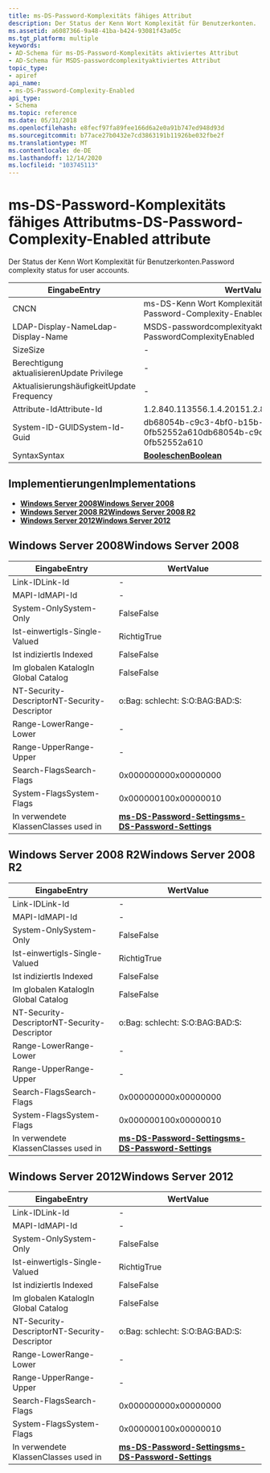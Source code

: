 ```yaml
---
title: ms-DS-Password-Komplexitäts fähiges Attribut
description: Der Status der Kenn Wort Komplexität für Benutzerkonten.
ms.assetid: a6087366-9a48-41ba-b424-93081f43a05c
ms.tgt_platform: multiple
keywords:
- AD-Schema für ms-DS-Password-Komplexitäts aktiviertes Attribut
- AD-Schema für MSDS-passwordcomplexityaktiviertes Attribut
topic_type:
- apiref
api_name:
- ms-DS-Password-Complexity-Enabled
api_type:
- Schema
ms.topic: reference
ms.date: 05/31/2018
ms.openlocfilehash: e8fecf97fa89fee166d6a2e0a91b747ed948d93d
ms.sourcegitcommit: b77ace27b0432e7cd3863191b11926be032fbe2f
ms.translationtype: MT
ms.contentlocale: de-DE
ms.lasthandoff: 12/14/2020
ms.locfileid: "103745113"
---
```

# <a name="ms-ds-password-complexity-enabled-attribute"></a><span data-ttu-id="5abb9-105">ms-DS-Password-Komplexitäts fähiges Attribut</span><span class="sxs-lookup"><span data-stu-id="5abb9-105">ms-DS-Password-Complexity-Enabled attribute</span></span>

<span data-ttu-id="5abb9-106">Der Status der Kenn Wort Komplexität für Benutzerkonten.</span><span class="sxs-lookup"><span data-stu-id="5abb9-106">Password complexity status for user accounts.</span></span>



| <span data-ttu-id="5abb9-107">Eingabe</span><span class="sxs-lookup"><span data-stu-id="5abb9-107">Entry</span></span> | <span data-ttu-id="5abb9-108">Wert</span><span class="sxs-lookup"><span data-stu-id="5abb9-108">Value</span></span> |
|-------------------|--------------------------------------|
| <span data-ttu-id="5abb9-109">CN</span><span class="sxs-lookup"><span data-stu-id="5abb9-109">CN</span></span>                | <span data-ttu-id="5abb9-110">ms-DS-Kenn Wort Komplexität-aktiviert</span><span class="sxs-lookup"><span data-stu-id="5abb9-110">ms-DS-Password-Complexity-Enabled</span></span>    |
| <span data-ttu-id="5abb9-111">LDAP-Display-Name</span><span class="sxs-lookup"><span data-stu-id="5abb9-111">Ldap-Display-Name</span></span> | <span data-ttu-id="5abb9-112">MSDS-passwordcomplexityaktivierte</span><span class="sxs-lookup"><span data-stu-id="5abb9-112">msDS-PasswordComplexityEnabled</span></span>       |
| <span data-ttu-id="5abb9-113">Size</span><span class="sxs-lookup"><span data-stu-id="5abb9-113">Size</span></span>              | \-                                   |
| <span data-ttu-id="5abb9-114">Berechtigung aktualisieren</span><span class="sxs-lookup"><span data-stu-id="5abb9-114">Update Privilege</span></span>  | \-                                   |
| <span data-ttu-id="5abb9-115">Aktualisierungshäufigkeit</span><span class="sxs-lookup"><span data-stu-id="5abb9-115">Update Frequency</span></span>  | \-                                   |
| <span data-ttu-id="5abb9-116">Attribute-Id</span><span class="sxs-lookup"><span data-stu-id="5abb9-116">Attribute-Id</span></span>      | <span data-ttu-id="5abb9-117">1.2.840.113556.1.4.2015</span><span class="sxs-lookup"><span data-stu-id="5abb9-117">1.2.840.113556.1.4.2015</span></span>              |
| <span data-ttu-id="5abb9-118">System-ID-GUID</span><span class="sxs-lookup"><span data-stu-id="5abb9-118">System-Id-Guid</span></span>    | <span data-ttu-id="5abb9-119">db68054b-c9c3-4bf0-b15b-0fb52552a610</span><span class="sxs-lookup"><span data-stu-id="5abb9-119">db68054b-c9c3-4bf0-b15b-0fb52552a610</span></span> |
| <span data-ttu-id="5abb9-120">Syntax</span><span class="sxs-lookup"><span data-stu-id="5abb9-120">Syntax</span></span>            | [<span data-ttu-id="5abb9-121">**Booleschen**</span><span class="sxs-lookup"><span data-stu-id="5abb9-121">**Boolean**</span></span>](s-boolean.md)         |



## <a name="implementations"></a><span data-ttu-id="5abb9-122">Implementierungen</span><span class="sxs-lookup"><span data-stu-id="5abb9-122">Implementations</span></span>

-   [<span data-ttu-id="5abb9-123">**Windows Server 2008**</span><span class="sxs-lookup"><span data-stu-id="5abb9-123">**Windows Server 2008**</span></span>](#windows-server-2008)
-   [<span data-ttu-id="5abb9-124">**Windows Server 2008 R2**</span><span class="sxs-lookup"><span data-stu-id="5abb9-124">**Windows Server 2008 R2**</span></span>](#windows-server-2008-r2)
-   [<span data-ttu-id="5abb9-125">**Windows Server 2012**</span><span class="sxs-lookup"><span data-stu-id="5abb9-125">**Windows Server 2012**</span></span>](#windows-server-2012)

## <a name="windows-server-2008"></a><span data-ttu-id="5abb9-126">Windows Server 2008</span><span class="sxs-lookup"><span data-stu-id="5abb9-126">Windows Server 2008</span></span>



| <span data-ttu-id="5abb9-127">Eingabe</span><span class="sxs-lookup"><span data-stu-id="5abb9-127">Entry</span></span> | <span data-ttu-id="5abb9-128">Wert</span><span class="sxs-lookup"><span data-stu-id="5abb9-128">Value</span></span> |
|------------------------|-----------------------------------------------------------------------|
| <span data-ttu-id="5abb9-129">Link-ID</span><span class="sxs-lookup"><span data-stu-id="5abb9-129">Link-Id</span></span>                | \-                                                                    |
| <span data-ttu-id="5abb9-130">MAPI-Id</span><span class="sxs-lookup"><span data-stu-id="5abb9-130">MAPI-Id</span></span>                | \-                                                                    |
| <span data-ttu-id="5abb9-131">System-Only</span><span class="sxs-lookup"><span data-stu-id="5abb9-131">System-Only</span></span>            | <span data-ttu-id="5abb9-132">False</span><span class="sxs-lookup"><span data-stu-id="5abb9-132">False</span></span>                                                                 |
| <span data-ttu-id="5abb9-133">Ist-einwertig</span><span class="sxs-lookup"><span data-stu-id="5abb9-133">Is-Single-Valued</span></span>       | <span data-ttu-id="5abb9-134">Richtig</span><span class="sxs-lookup"><span data-stu-id="5abb9-134">True</span></span>                                                                  |
| <span data-ttu-id="5abb9-135">Ist indiziert</span><span class="sxs-lookup"><span data-stu-id="5abb9-135">Is Indexed</span></span>             | <span data-ttu-id="5abb9-136">False</span><span class="sxs-lookup"><span data-stu-id="5abb9-136">False</span></span>                                                                 |
| <span data-ttu-id="5abb9-137">Im globalen Katalog</span><span class="sxs-lookup"><span data-stu-id="5abb9-137">In Global Catalog</span></span>      | <span data-ttu-id="5abb9-138">False</span><span class="sxs-lookup"><span data-stu-id="5abb9-138">False</span></span>                                                                 |
| <span data-ttu-id="5abb9-139">NT-Security-Descriptor</span><span class="sxs-lookup"><span data-stu-id="5abb9-139">NT-Security-Descriptor</span></span> | <span data-ttu-id="5abb9-140">o:Bag: schlecht: S:</span><span class="sxs-lookup"><span data-stu-id="5abb9-140">O:BAG:BAD:S:</span></span>                                                          |
| <span data-ttu-id="5abb9-141">Range-Lower</span><span class="sxs-lookup"><span data-stu-id="5abb9-141">Range-Lower</span></span>            | \-                                                                    |
| <span data-ttu-id="5abb9-142">Range-Upper</span><span class="sxs-lookup"><span data-stu-id="5abb9-142">Range-Upper</span></span>            | \-                                                                    |
| <span data-ttu-id="5abb9-143">Search-Flags</span><span class="sxs-lookup"><span data-stu-id="5abb9-143">Search-Flags</span></span>           | <span data-ttu-id="5abb9-144">0x00000000</span><span class="sxs-lookup"><span data-stu-id="5abb9-144">0x00000000</span></span>                                                            |
| <span data-ttu-id="5abb9-145">System-Flags</span><span class="sxs-lookup"><span data-stu-id="5abb9-145">System-Flags</span></span>           | <span data-ttu-id="5abb9-146">0x00000010</span><span class="sxs-lookup"><span data-stu-id="5abb9-146">0x00000010</span></span>                                                            |
| <span data-ttu-id="5abb9-147">In verwendete Klassen</span><span class="sxs-lookup"><span data-stu-id="5abb9-147">Classes used in</span></span>        | [<span data-ttu-id="5abb9-148">**ms-DS-Password-Settings**</span><span class="sxs-lookup"><span data-stu-id="5abb9-148">**ms-DS-Password-Settings**</span></span>](c-msds-passwordsettings.md)<br/> |



## <a name="windows-server-2008-r2"></a><span data-ttu-id="5abb9-149">Windows Server 2008 R2</span><span class="sxs-lookup"><span data-stu-id="5abb9-149">Windows Server 2008 R2</span></span>



| <span data-ttu-id="5abb9-150">Eingabe</span><span class="sxs-lookup"><span data-stu-id="5abb9-150">Entry</span></span> | <span data-ttu-id="5abb9-151">Wert</span><span class="sxs-lookup"><span data-stu-id="5abb9-151">Value</span></span> |
|------------------------|-----------------------------------------------------------------------|
| <span data-ttu-id="5abb9-152">Link-ID</span><span class="sxs-lookup"><span data-stu-id="5abb9-152">Link-Id</span></span>                | \-                                                                    |
| <span data-ttu-id="5abb9-153">MAPI-Id</span><span class="sxs-lookup"><span data-stu-id="5abb9-153">MAPI-Id</span></span>                | \-                                                                    |
| <span data-ttu-id="5abb9-154">System-Only</span><span class="sxs-lookup"><span data-stu-id="5abb9-154">System-Only</span></span>            | <span data-ttu-id="5abb9-155">False</span><span class="sxs-lookup"><span data-stu-id="5abb9-155">False</span></span>                                                                 |
| <span data-ttu-id="5abb9-156">Ist-einwertig</span><span class="sxs-lookup"><span data-stu-id="5abb9-156">Is-Single-Valued</span></span>       | <span data-ttu-id="5abb9-157">Richtig</span><span class="sxs-lookup"><span data-stu-id="5abb9-157">True</span></span>                                                                  |
| <span data-ttu-id="5abb9-158">Ist indiziert</span><span class="sxs-lookup"><span data-stu-id="5abb9-158">Is Indexed</span></span>             | <span data-ttu-id="5abb9-159">False</span><span class="sxs-lookup"><span data-stu-id="5abb9-159">False</span></span>                                                                 |
| <span data-ttu-id="5abb9-160">Im globalen Katalog</span><span class="sxs-lookup"><span data-stu-id="5abb9-160">In Global Catalog</span></span>      | <span data-ttu-id="5abb9-161">False</span><span class="sxs-lookup"><span data-stu-id="5abb9-161">False</span></span>                                                                 |
| <span data-ttu-id="5abb9-162">NT-Security-Descriptor</span><span class="sxs-lookup"><span data-stu-id="5abb9-162">NT-Security-Descriptor</span></span> | <span data-ttu-id="5abb9-163">o:Bag: schlecht: S:</span><span class="sxs-lookup"><span data-stu-id="5abb9-163">O:BAG:BAD:S:</span></span>                                                          |
| <span data-ttu-id="5abb9-164">Range-Lower</span><span class="sxs-lookup"><span data-stu-id="5abb9-164">Range-Lower</span></span>            | \-                                                                    |
| <span data-ttu-id="5abb9-165">Range-Upper</span><span class="sxs-lookup"><span data-stu-id="5abb9-165">Range-Upper</span></span>            | \-                                                                    |
| <span data-ttu-id="5abb9-166">Search-Flags</span><span class="sxs-lookup"><span data-stu-id="5abb9-166">Search-Flags</span></span>           | <span data-ttu-id="5abb9-167">0x00000000</span><span class="sxs-lookup"><span data-stu-id="5abb9-167">0x00000000</span></span>                                                            |
| <span data-ttu-id="5abb9-168">System-Flags</span><span class="sxs-lookup"><span data-stu-id="5abb9-168">System-Flags</span></span>           | <span data-ttu-id="5abb9-169">0x00000010</span><span class="sxs-lookup"><span data-stu-id="5abb9-169">0x00000010</span></span>                                                            |
| <span data-ttu-id="5abb9-170">In verwendete Klassen</span><span class="sxs-lookup"><span data-stu-id="5abb9-170">Classes used in</span></span>        | [<span data-ttu-id="5abb9-171">**ms-DS-Password-Settings**</span><span class="sxs-lookup"><span data-stu-id="5abb9-171">**ms-DS-Password-Settings**</span></span>](c-msds-passwordsettings.md)<br/> |



## <a name="windows-server-2012"></a><span data-ttu-id="5abb9-172">Windows Server 2012</span><span class="sxs-lookup"><span data-stu-id="5abb9-172">Windows Server 2012</span></span>



| <span data-ttu-id="5abb9-173">Eingabe</span><span class="sxs-lookup"><span data-stu-id="5abb9-173">Entry</span></span> | <span data-ttu-id="5abb9-174">Wert</span><span class="sxs-lookup"><span data-stu-id="5abb9-174">Value</span></span> |
|------------------------|-----------------------------------------------------------------------|
| <span data-ttu-id="5abb9-175">Link-ID</span><span class="sxs-lookup"><span data-stu-id="5abb9-175">Link-Id</span></span>                | \-                                                                    |
| <span data-ttu-id="5abb9-176">MAPI-Id</span><span class="sxs-lookup"><span data-stu-id="5abb9-176">MAPI-Id</span></span>                | \-                                                                    |
| <span data-ttu-id="5abb9-177">System-Only</span><span class="sxs-lookup"><span data-stu-id="5abb9-177">System-Only</span></span>            | <span data-ttu-id="5abb9-178">False</span><span class="sxs-lookup"><span data-stu-id="5abb9-178">False</span></span>                                                                 |
| <span data-ttu-id="5abb9-179">Ist-einwertig</span><span class="sxs-lookup"><span data-stu-id="5abb9-179">Is-Single-Valued</span></span>       | <span data-ttu-id="5abb9-180">Richtig</span><span class="sxs-lookup"><span data-stu-id="5abb9-180">True</span></span>                                                                  |
| <span data-ttu-id="5abb9-181">Ist indiziert</span><span class="sxs-lookup"><span data-stu-id="5abb9-181">Is Indexed</span></span>             | <span data-ttu-id="5abb9-182">False</span><span class="sxs-lookup"><span data-stu-id="5abb9-182">False</span></span>                                                                 |
| <span data-ttu-id="5abb9-183">Im globalen Katalog</span><span class="sxs-lookup"><span data-stu-id="5abb9-183">In Global Catalog</span></span>      | <span data-ttu-id="5abb9-184">False</span><span class="sxs-lookup"><span data-stu-id="5abb9-184">False</span></span>                                                                 |
| <span data-ttu-id="5abb9-185">NT-Security-Descriptor</span><span class="sxs-lookup"><span data-stu-id="5abb9-185">NT-Security-Descriptor</span></span> | <span data-ttu-id="5abb9-186">o:Bag: schlecht: S:</span><span class="sxs-lookup"><span data-stu-id="5abb9-186">O:BAG:BAD:S:</span></span>                                                          |
| <span data-ttu-id="5abb9-187">Range-Lower</span><span class="sxs-lookup"><span data-stu-id="5abb9-187">Range-Lower</span></span>            | \-                                                                    |
| <span data-ttu-id="5abb9-188">Range-Upper</span><span class="sxs-lookup"><span data-stu-id="5abb9-188">Range-Upper</span></span>            | \-                                                                    |
| <span data-ttu-id="5abb9-189">Search-Flags</span><span class="sxs-lookup"><span data-stu-id="5abb9-189">Search-Flags</span></span>           | <span data-ttu-id="5abb9-190">0x00000000</span><span class="sxs-lookup"><span data-stu-id="5abb9-190">0x00000000</span></span>                                                            |
| <span data-ttu-id="5abb9-191">System-Flags</span><span class="sxs-lookup"><span data-stu-id="5abb9-191">System-Flags</span></span>           | <span data-ttu-id="5abb9-192">0x00000010</span><span class="sxs-lookup"><span data-stu-id="5abb9-192">0x00000010</span></span>                                                            |
| <span data-ttu-id="5abb9-193">In verwendete Klassen</span><span class="sxs-lookup"><span data-stu-id="5abb9-193">Classes used in</span></span>        | [<span data-ttu-id="5abb9-194">**ms-DS-Password-Settings**</span><span class="sxs-lookup"><span data-stu-id="5abb9-194">**ms-DS-Password-Settings**</span></span>](c-msds-passwordsettings.md)<br/> |



 

 





